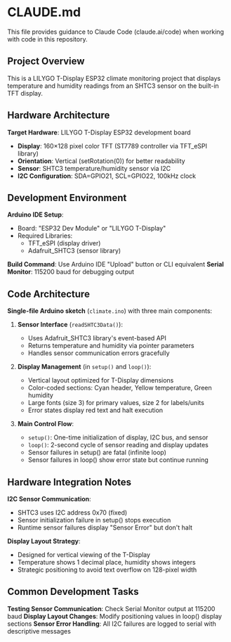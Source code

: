 # CLAUDE.md

This file provides guidance to Claude Code (claude.ai/code) when working with code in this repository.

## Project Overview

This is a LILYGO T-Display ESP32 climate monitoring project that displays temperature and humidity readings from an SHTC3 sensor on the built-in TFT display.

## Hardware Architecture

**Target Hardware**: LILYGO T-Display ESP32 development board
- **Display**: 160×128 pixel color TFT (ST7789 controller via TFT_eSPI library)
- **Orientation**: Vertical (setRotation(0)) for better readability
- **Sensor**: SHTC3 temperature/humidity sensor via I2C
- **I2C Configuration**: SDA=GPIO21, SCL=GPIO22, 100kHz clock

## Development Environment

**Arduino IDE Setup**:
- Board: "ESP32 Dev Module" or "LILYGO T-Display" 
- Required Libraries:
  - TFT_eSPI (display driver)
  - Adafruit_SHTC3 (sensor library)

**Build Command**: Use Arduino IDE "Upload" button or CLI equivalent
**Serial Monitor**: 115200 baud for debugging output

## Code Architecture

**Single-file Arduino sketch** (`climate.ino`) with three main components:

1. **Sensor Interface** (`readSHTC3Data()`):
   - Uses Adafruit_SHTC3 library's event-based API
   - Returns temperature and humidity via pointer parameters
   - Handles sensor communication errors gracefully

2. **Display Management** (in `setup()` and `loop()`):
   - Vertical layout optimized for T-Display dimensions
   - Color-coded sections: Cyan header, Yellow temperature, Green humidity
   - Large fonts (size 3) for primary values, size 2 for labels/units
   - Error states display red text and halt execution

3. **Main Control Flow**:
   - `setup()`: One-time initialization of display, I2C bus, and sensor
   - `loop()`: 2-second cycle of sensor reading and display updates
   - Sensor failures in setup() are fatal (infinite loop)
   - Sensor failures in loop() show error state but continue running

## Hardware Integration Notes

**I2C Sensor Communication**:
- SHTC3 uses I2C address 0x70 (fixed)
- Sensor initialization failure in setup() stops execution
- Runtime sensor failures display "Sensor Error" but don't halt

**Display Layout Strategy**:
- Designed for vertical viewing of the T-Display
- Temperature shows 1 decimal place, humidity shows integers
- Strategic positioning to avoid text overflow on 128-pixel width

## Common Development Tasks

**Testing Sensor Communication**: Check Serial Monitor output at 115200 baud
**Display Layout Changes**: Modify positioning values in loop() display sections
**Sensor Error Handling**: All I2C failures are logged to serial with descriptive messages
